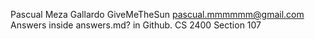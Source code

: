 Pascual Meza Gallardo
GiveMeTheSun
pascual.mmmmmm@gmail.com
Answers inside answers.md? in Github.
CS 2400 Section 107
